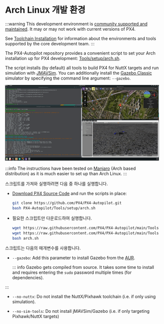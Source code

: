 # Arch Linux 개발 환경

:::warning
This development environment is [community supported and maintained](../advanced/community_supported_dev_env).
It may or may not work with current versions of PX4.

See [Toolchain Installation](../dev_setup/dev_env.md) for information about the environments and tools supported by the core development team.
:::

The PX4-Autopilot repository provides a convenient script to set your Arch installation up for PX4 development: [Tools/setup/arch.sh](https://github.com/PX4/PX4-Autopilot/blob/main/Tools/setup/arch.sh). <!-- NEED px4_version -->

The script installs (by default) all tools to build PX4 for NuttX targets and run simulation with [JMAVSim](../sim_jmavsim/index.md).
You can additionally install the [Gazebo Classic](../sim_gazebo_classic/index.md) simulator by specifying the command line argument: `--gazebo`.

![Gazebo on Arch](../../assets/simulation/gazebo_classic/arch-gazebo.png)

:::info
The instructions have been tested on [Manjaro](https://manjaro.org/) (Arch based distribution) as it is much easier to set up than Arch Linux.
:::

스크립트를 가져와 실행하려면 다음 중 하나를 실행합니다.

- [Download PX4 Source Code](../dev_setup/building_px4.md) and run the scripts in place:

  ```sh
  git clone https://github.com/PX4/PX4-Autopilot.git
  bash PX4-Autopilot/Tools/setup/arch.sh
  ```

- 필요한 스크립트만 다운로드하여 실행합니다.

  ```sh
  wget https://raw.githubusercontent.com/PX4/PX4-Autopilot/main/Tools/setup/arch.sh
  wget https://raw.githubusercontent.com/PX4/PX4-Autopilot/main/Tools/setup/requirements.txt
  bash arch.sh
  ```

스크립트는 다음의 매개변수를 사용합니다.

- `--gazebo`: Add this parameter to install Gazebo from the [AUR](https://aur.archlinux.org/packages/gazebo/).

  ::: info
  Gazebo gets compiled from source.
  It takes some time to install and requires entering the `sudo` password multiple times (for dependencies).

:::

- `--no-nuttx`: Do not install the NuttX/Pixhawk toolchain (i.e. if only using simulation).

- `--no-sim-tools`: Do not install jMAVSim/Gazebo (i.e. if only targeting Pixhawk/NuttX targets)
